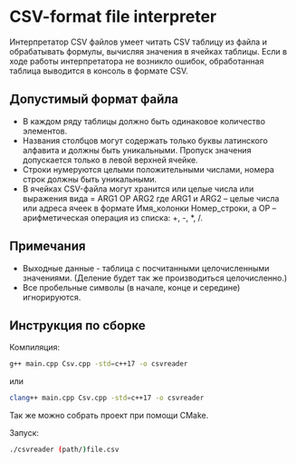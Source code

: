 # CSV-format file interpreter
Интерпретатор CSV файлов умеет читать CSV таблицу из файла и обрабатывать формулы, вычисляя значения в ячейках таблицы. Если в ходе работы интерпретатора не возникло ошибок, обработанная таблица выводится в консоль в формате CSV.

## Допустимый формат файла
- В каждом ряду таблицы должно быть одинаковое количество элементов.
- Названия столбцов могут содержать только буквы латинского алфавита и должны быть уникальными. Пропуск значения допускается только в левой верхней ячейке.
- Строки нумеруются целыми положительными числами, номера строк должны быть уникальными. 
- В ячейках CSV-файла могут хранится или целые числа или выражения вида
= ARG1 OP ARG2
где ARG1 и ARG2 – целые числа или адреса ячеек в формате Имя\_колонки Номер\_строки, а OP – арифметическая операция из списка: +, -, *, /. 

## Примечания
- Выходные данные - таблица с посчитанными целочисленными значениями. (Деление будет так же производиться целочисленно.)
- Все пробельные символы (в начале, конце и середине) игнорируются.

## Инструкция по сборке
Компиляция:
```sh
g++ main.cpp Csv.cpp -std=c++17 -o csvreader
```
или
```sh
clang++ main.cpp Csv.cpp -std=c++17 -o csvreader
```
Так же можно собрать проект при помощи CMake.

Запуск:
```sh
./csvreader (path/)file.csv
```